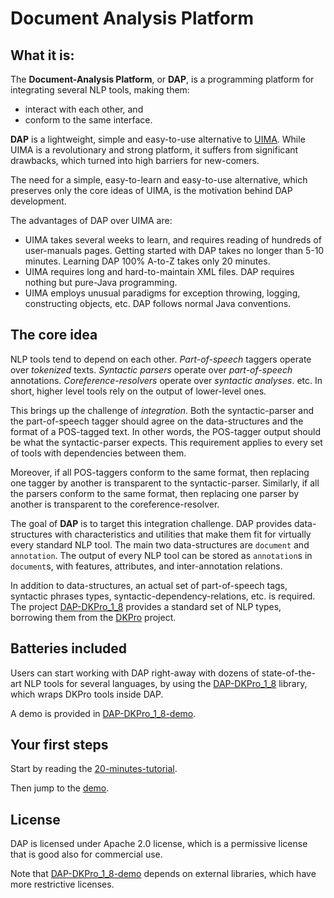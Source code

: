 ﻿# Document Analysis Platform

What it is:
------------
The **Document-Analysis Platform**, or **DAP**, is a programming platform for integrating several NLP tools, making them:
* interact with each other, and
* conform to the same interface.

**DAP** is a lightweight, simple and easy-to-use alternative to [UIMA](https://uima.apache.org/). While UIMA is a revolutionary and strong platform, it suffers from significant drawbacks, which turned into high barriers for new-comers.

The need for a simple, easy-to-learn and easy-to-use alternative, which preserves only the core ideas of UIMA, is the motivation behind DAP development.

The advantages of DAP over UIMA are:
* UIMA takes several weeks to learn, and requires reading of hundreds of user-manuals pages. Getting started with DAP takes no longer than 5-10 minutes. Learning DAP 100% A-to-Z takes only 20 minutes.
* UIMA requires long and hard-to-maintain XML files. DAP requires nothing but pure-Java programming.
* UIMA employs unusual paradigms for exception throwing, logging, constructing objects, etc. DAP follows normal Java conventions.

The core idea
----------------
NLP tools tend to depend on each other. _Part-of-speech_ taggers operate over _tokenized_ texts. _Syntactic parsers_ operate over _part-of-speech_ annotations. _Coreference-resolvers_ operate over _syntactic analyses_. etc. In short, higher level tools rely on the output of lower-level ones.

This brings up the challenge of _integration_. Both the syntactic-parser and the part-of-speech tagger should agree on the data-structures and the format of a POS-tagged text. In other words, the POS-tagger output should be what the syntactic-parser expects. This requirement applies to every set of tools with dependencies between them.

Moreover, if all POS-taggers conform to the same format, then replacing one tagger by another is transparent to the syntactic-parser. Similarly, if all the parsers conform to the same format, then replacing one parser by another is transparent to the coreference-resolver.

The goal of **DAP** is to target this integration challenge. DAP provides data-structures with characteristics and utilities that make them fit for virtually every standard NLP tool. The main two data-structures are `document` and `annotation`. The output of every NLP tool can be stored as `annotation`s in `document`s, with features, attributes, and inter-annotation relations.

In addition to data-structures, an actual set of part-of-speech tags, syntactic phrases types, syntactic-dependency-relations, etc. is required. The project [DAP-DKPro_1_8](https://github.com/document-analysis/dap-dkpro_1_8) provides a standard set of NLP types, borrowing them from the [DKPro](https://dkpro.github.io/) project.


Batteries included
----------------------
Users can start working with DAP right-away with dozens of state-of-the-art NLP tools for several languages, by using the [DAP-DKPro_1_8](https://github.com/document-analysis/dap-dkpro_1_8) library, which wraps DKPro tools inside DAP.

A demo is provided in [DAP-DKPro_1_8-demo](https://github.com/document-analysis/dap-dkpro_1_8-demo).


Your first steps
------------------
Start by reading the [20-minutes-tutorial](https://github.com/document-analysis/dap/blob/master/20_minutes_tutorial.md).

Then jump to the [demo](https://github.com/document-analysis/dap-dkpro_1_8-demo).

License
---------
DAP is licensed under Apache 2.0 license, which is a permissive license that is good also for commercial use.

Note that [DAP-DKPro_1_8-demo](https://github.com/document-analysis/dap-dkpro_1_8-demo) depends on external libraries, which have more restrictive licenses.

